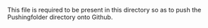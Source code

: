 This file is required to be present in this directory so as to push the Pushingfolder directory onto Github.